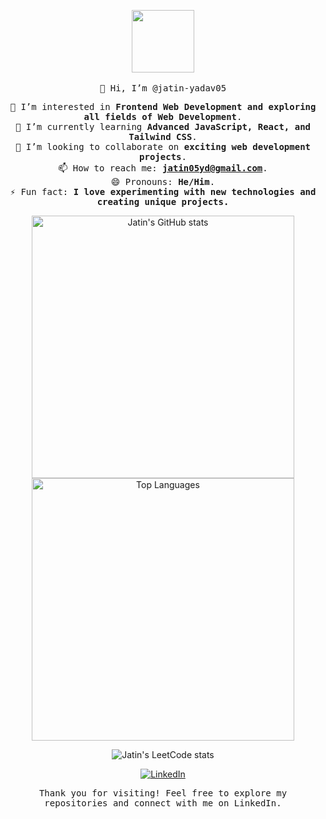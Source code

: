 <!-- Profile Header -->
<p align="center">
  <img src="https://media.giphy.com/media/3o7bu3XilJ5BOiSGic/giphy.gif" width="100"/>
  <br><br>
  <samp>
    👋 Hi, I’m @jatin-yadav05
  </samp>
</p>

<!-- About Me Section -->
<p align="center">
  <samp>
    👀 I’m interested in <strong>Frontend Web Development and exploring all fields of Web Development</strong>.<br>
    🌱 I’m currently learning <strong>Advanced JavaScript, React, and Tailwind CSS</strong>.<br>
    💞️ I’m looking to collaborate on <strong>exciting web development projects</strong>.<br>
    📫 How to reach me: <a href="mailto:jatin05yd@gmail.com"><strong>jatin05yd@gmail.com</strong></a>.<br>
    😄 Pronouns: <strong>He/Him</strong>.<br>
    ⚡ Fun fact: <strong>I love experimenting with new technologies and creating unique projects.</strong><br>
  </samp>
</p>

<!-- GitHub Stats Section -->
<p align="center">
  <img src="https://github-readme-stats.vercel.app/api?username=jatin-yadav05&show_icons=true&theme=radical" alt="Jatin's GitHub stats" width="420"/>
  <img src="https://github-readme-stats.vercel.app/api/top-langs/?username=jatin-yadav05&layout=compact&theme=radical" alt="Top Languages" width="420"/>
</p>

<!-- LeetCode Stats Section -->
<p align="center">
  <img src="https://leetcard.jacoblin.cool/jatin005?theme=dark&font=source_code_pro&ext=activity" alt="Jatin's LeetCode stats" />
</p>

<!-- LinkedIn Badge Section -->
<p align="center">
  <a href="https://www.linkedin.com/in/jatin-yadav05">
    <img src="https://img.shields.io/badge/LinkedIn-0077B5?style=for-the-badge&logo=linkedin&logoColor=white" alt="LinkedIn"/>
  </a>
</p>

<!-- Footer -->
<p align="center">
  <samp>
    Thank you for visiting! Feel free to explore my repositories and connect with me on LinkedIn.
  </samp>
</p>
